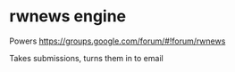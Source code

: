 # rwnews engine

Powers https://groups.google.com/forum/#!forum/rwnews

Takes submissions, turns them in to email
